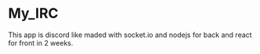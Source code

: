 # My_IRC

This app is discord like maded with socket.io and nodejs for back and react for front in 2 weeks. 
